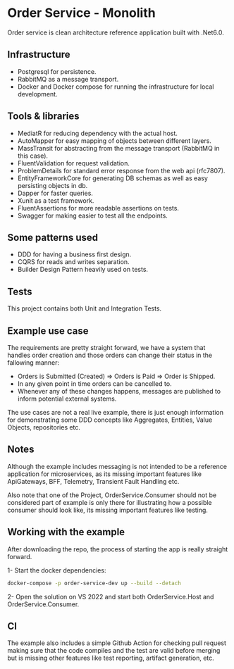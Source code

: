 # Order Service - Monolith

Order service is clean architecture reference application built with .Net6.0.

## Infrastructure

- Postgresql for persistence.
- RabbitMQ as a message transport.
- Docker and Docker compose for running the infrastructure for local development.

## Tools & libraries

- MediatR for reducing dependency with the actual host.
- AutoMapper for easy mapping of objects between different layers.
- MassTransit for abstracting from the message transport (RabbitMQ in this case).
- FluentValidation for request validation.
- ProblemDetails for standard error response from the web api (rfc7807).
- EntityFrameworkCore for generating DB schemas as well as easy persisting objects in db.
- Dapper for faster queries.
- Xunit as a test framework.
- FluentAssertions for more readable assertions on tests.
- Swagger for making easier to test all the endpoints.

## Some patterns used

- DDD for having a business first design.
- CQRS for reads and writes separation.
- Builder Design Pattern heavily used on tests.

## Tests

This project contains both Unit and Integration Tests.

## Example use case

The requirements are pretty straight forward, we have a system that handles order creation and those orders can change their status in the fallowing manner:

- Orders is Submitted (Created) => Orders is Paid => Order is Shipped.
- In any given point in time orders can be cancelled to.
- Whenever any of these changes happens, messages are published to inform potential external systems.

The use cases are not a real live example, there is just enough information for demonstrating some DDD concepts like Aggregates, Entities, Value Objects, repositories etc.

## Notes

Although the example includes messaging is not intended to be a reference application for microservices, as its missing important features like ApiGateways, BFF, Telemetry, Transient Fault Handling etc.

Also note that one of the Project, OrderService.Consumer should not be considered part of example is only there for illustrating how a possible consumer should look like, its missing important features like testing.

## Working with the example

After downloading the repo, the process of starting the app is really straight forward.

1- Start the docker dependencies:

```bash
docker-compose -p order-service-dev up --build --detach
```

2- Open the solution on VS 2022 and start both OrderService.Host and OrderService.Consumer.

## CI

The example also includes a simple Github Action for checking pull request making sure that the code compiles and the test are valid before merging but is missing other features like test reporting, artifact generation, etc.
